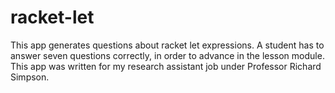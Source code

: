 # racket-let
This app generates questions about racket let expressions. A student has to answer seven questions correctly, in order to advance in the lesson module. This app was written for my research assistant job under Professor Richard Simpson.
